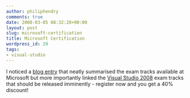 ```yaml
---
author: philiphendry
comments: true
date: 2008-03-05 08:32:28+00:00
layout: post
slug: microsoft-certification
title: Microsoft Certification
wordpress_id: 29
tags:
- visual-studio
---
```


I noticed a [blog entry](http://feeds.feedburner.com/~r/LyalinBlog/~3/245704932/microsoft-certification-for-developers.html) that neatly summarised the exam tracks available at Microsoft but more importantly linked the [Visual Studio 2008](http://www.microsoft.com/learning/mcp/sqlvs/offer/default.mspx) exam tracks that should be released imminently - register now and you get a 40% discount!
